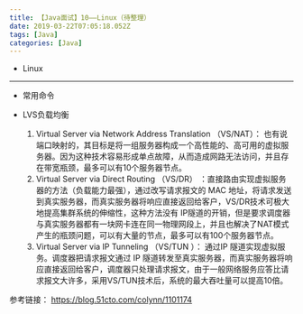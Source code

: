 ```yaml
---
title: 【Java面试】10——Linux（待整理）
date: 2019-03-22T07:05:18.052Z
tags: [Java]
categories: [Java]
---
```

- Linux

<!-- more -->

--------------------------------

- 常用命令

- LVS负载均衡
    1. Virtual Server via Network Address Translation （VS/NAT）： 也有说端口映射的，其目标是将一组服务器构成一个高性能的、高可用的虚拟服务器。因为这种技术容易形成单点故障，从而造成网路无法访问，并且存在带宽瓶颈，最多可以有10个服务器节点。
    2. Virtual Server via Direct Routing （VS/DR） ：直接路由实现虚拟服务器的方法（负载能力最强），通过改写请求报文的 MAC 地址，将请求发送到真实服务器，而真实服务器将响应直接返回给客户，VS/DR技术可极大地提高集群系统的伸缩性，这种方法没有 IP隧道的开销，但是要求调度器与真实服务器都有一块网卡连在同一物理网段上，并且也解决了NAT模式产生的瓶颈问题，可以有大量的节点，最多可以有100个服务器节点。
    3. Virtual Server via IP Tunneling （VS/TUN ）： 通过IP 隧道实现虚拟服务。调度器把请求报文通过 IP 隧道转发至真实服务器，而真实服务器将响应直接返回给客户，调度器只处理请求报文，由于一般网络服务应答比请求报文大许多，采用VS/TUN技术后，系统的最大吞吐量可以提高10倍。

参考链接：
<https://blog.51cto.com/colynn/1101174>